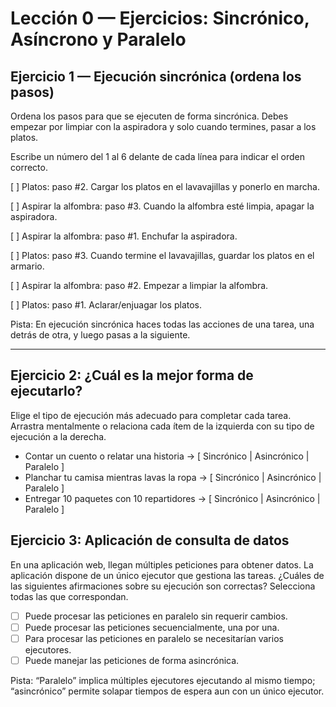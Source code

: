 # Lección 0 — Ejercicios: Sincrónico, Asíncrono y Paralelo

## Ejercicio 1 — Ejecución sincrónica (ordena los pasos)
Ordena los pasos para que se ejecuten de forma sincrónica. Debes empezar por limpiar con la aspiradora y solo cuando termines, pasar a los platos.

Escribe un número del 1 al 6 delante de cada línea para indicar el orden correcto.

[ ] Platos: paso #2. Cargar los platos en el lavavajillas y ponerlo en marcha.

[ ] Aspirar la alfombra: paso #3. Cuando la alfombra esté limpia, apagar la aspiradora.

[ ] Aspirar la alfombra: paso #1. Enchufar la aspiradora.

[ ] Platos: paso #3. Cuando termine el lavavajillas, guardar los platos en el armario.

[ ] Aspirar la alfombra: paso #2. Empezar a limpiar la alfombra.

[ ] Platos: paso #1. Aclarar/enjuagar los platos.

Pista: En ejecución sincrónica haces todas las acciones de una tarea, una detrás de otra, y luego pasas a la siguiente.

---

## Ejercicio 2: ¿Cuál es la mejor forma de ejecutarlo?

Elige el tipo de ejecución más adecuado para completar cada tarea. Arrastra mentalmente o relaciona cada ítem de la izquierda con su tipo de ejecución a la derecha.

- Contar un cuento o relatar una historia → [ Sincrónico | Asincrónico | Paralelo ]
- Planchar tu camisa mientras lavas la ropa → [ Sincrónico | Asincrónico | Paralelo ]
- Entregar 10 paquetes con 10 repartidores → [ Sincrónico | Asincrónico | Paralelo ]

## Ejercicio 3: Aplicación de consulta de datos

En una aplicación web, llegan múltiples peticiones para obtener datos. La aplicación dispone de un único ejecutor que gestiona las tareas. ¿Cuáles de las siguientes afirmaciones sobre su ejecución son correctas? Selecciona todas las que correspondan.

- [ ] Puede procesar las peticiones en paralelo sin requerir cambios.
- [ ] Puede procesar las peticiones secuencialmente, una por una.
- [ ] Para procesar las peticiones en paralelo se necesitarían varios ejecutores.
- [ ] Puede manejar las peticiones de forma asincrónica.

Pista: “Paralelo” implica múltiples ejecutores ejecutando al mismo tiempo; “asincrónico” permite solapar tiempos de espera aun con un único ejecutor.
